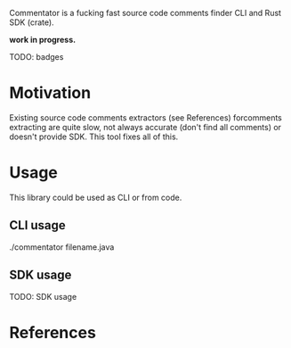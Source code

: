 Commentator is a fucking fast source code comments finder CLI and Rust SDK (crate).

**work in progress.**

TODO: badges

# Motivation

Existing source code comments extractors (see References) forcomments extracting are quite slow,
not always accurate (don't find all comments) or doesn't provide
SDK. This tool fixes all of this.

# Usage

This library could be used as CLI or from code.

## CLI usage

./commentator filename.java

## SDK usage

TODO: SDK usage

# References
